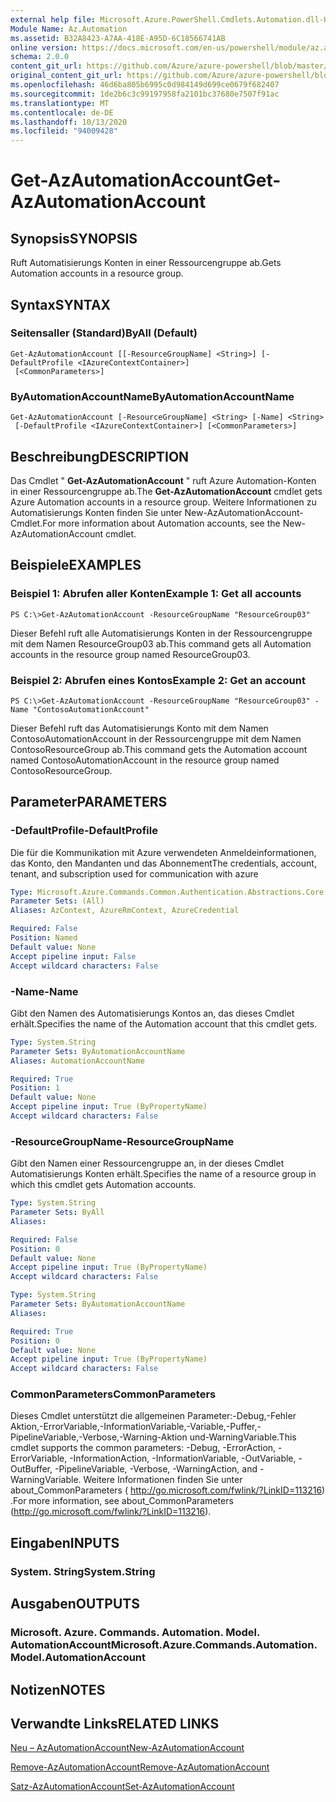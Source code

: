 ```yaml
---
external help file: Microsoft.Azure.PowerShell.Cmdlets.Automation.dll-Help.xml
Module Name: Az.Automation
ms.assetid: B32A8423-A7AA-418E-A95D-6C18566741AB
online version: https://docs.microsoft.com/en-us/powershell/module/az.automation/get-azautomationaccount
schema: 2.0.0
content_git_url: https://github.com/Azure/azure-powershell/blob/master/src/Automation/Automation/help/Get-AzAutomationAccount.md
original_content_git_url: https://github.com/Azure/azure-powershell/blob/master/src/Automation/Automation/help/Get-AzAutomationAccount.md
ms.openlocfilehash: 46d6ba805b6995c0d984149d699ce0679f682407
ms.sourcegitcommit: 1de2b6c3c99197958fa2101bc37680e7507f91ac
ms.translationtype: MT
ms.contentlocale: de-DE
ms.lasthandoff: 10/13/2020
ms.locfileid: "94009428"
---
```

# <span data-ttu-id="841d5-101">Get-AzAutomationAccount</span><span class="sxs-lookup"><span data-stu-id="841d5-101">Get-AzAutomationAccount</span></span>

## <span data-ttu-id="841d5-102">Synopsis</span><span class="sxs-lookup"><span data-stu-id="841d5-102">SYNOPSIS</span></span>
<span data-ttu-id="841d5-103">Ruft Automatisierungs Konten in einer Ressourcengruppe ab.</span><span class="sxs-lookup"><span data-stu-id="841d5-103">Gets Automation accounts in a resource group.</span></span>

## <span data-ttu-id="841d5-104">Syntax</span><span class="sxs-lookup"><span data-stu-id="841d5-104">SYNTAX</span></span>

### <span data-ttu-id="841d5-105">Seitensaller (Standard)</span><span class="sxs-lookup"><span data-stu-id="841d5-105">ByAll (Default)</span></span>
```
Get-AzAutomationAccount [[-ResourceGroupName] <String>] [-DefaultProfile <IAzureContextContainer>]
 [<CommonParameters>]
```

### <span data-ttu-id="841d5-106">ByAutomationAccountName</span><span class="sxs-lookup"><span data-stu-id="841d5-106">ByAutomationAccountName</span></span>
```
Get-AzAutomationAccount [-ResourceGroupName] <String> [-Name] <String>
 [-DefaultProfile <IAzureContextContainer>] [<CommonParameters>]
```

## <span data-ttu-id="841d5-107">Beschreibung</span><span class="sxs-lookup"><span data-stu-id="841d5-107">DESCRIPTION</span></span>
<span data-ttu-id="841d5-108">Das Cmdlet " **Get-AzAutomationAccount** " ruft Azure Automation-Konten in einer Ressourcengruppe ab.</span><span class="sxs-lookup"><span data-stu-id="841d5-108">The **Get-AzAutomationAccount** cmdlet gets Azure Automation accounts in a resource group.</span></span>
<span data-ttu-id="841d5-109">Weitere Informationen zu Automatisierungs Konten finden Sie unter New-AzAutomationAccount-Cmdlet.</span><span class="sxs-lookup"><span data-stu-id="841d5-109">For more information about Automation accounts, see the New-AzAutomationAccount cmdlet.</span></span>

## <span data-ttu-id="841d5-110">Beispiele</span><span class="sxs-lookup"><span data-stu-id="841d5-110">EXAMPLES</span></span>

### <span data-ttu-id="841d5-111">Beispiel 1: Abrufen aller Konten</span><span class="sxs-lookup"><span data-stu-id="841d5-111">Example 1: Get all accounts</span></span>
```
PS C:\>Get-AzAutomationAccount -ResourceGroupName "ResourceGroup03"
```

<span data-ttu-id="841d5-112">Dieser Befehl ruft alle Automatisierungs Konten in der Ressourcengruppe mit dem Namen ResourceGroup03 ab.</span><span class="sxs-lookup"><span data-stu-id="841d5-112">This command gets all Automation accounts in the resource group named ResourceGroup03.</span></span>

### <span data-ttu-id="841d5-113">Beispiel 2: Abrufen eines Kontos</span><span class="sxs-lookup"><span data-stu-id="841d5-113">Example 2: Get an account</span></span>
```
PS C:\>Get-AzAutomationAccount -ResourceGroupName "ResourceGroup03" -Name "ContosoAutomationAccount"
```

<span data-ttu-id="841d5-114">Dieser Befehl ruft das Automatisierungs Konto mit dem Namen ContosoAutomationAccount in der Ressourcengruppe mit dem Namen ContosoResourceGroup ab.</span><span class="sxs-lookup"><span data-stu-id="841d5-114">This command gets the Automation account named ContosoAutomationAccount in the resource group named ContosoResourceGroup.</span></span>

## <span data-ttu-id="841d5-115">Parameter</span><span class="sxs-lookup"><span data-stu-id="841d5-115">PARAMETERS</span></span>

### <span data-ttu-id="841d5-116">-DefaultProfile</span><span class="sxs-lookup"><span data-stu-id="841d5-116">-DefaultProfile</span></span>
<span data-ttu-id="841d5-117">Die für die Kommunikation mit Azure verwendeten Anmeldeinformationen, das Konto, den Mandanten und das Abonnement</span><span class="sxs-lookup"><span data-stu-id="841d5-117">The credentials, account, tenant, and subscription used for communication with azure</span></span>

```yaml
Type: Microsoft.Azure.Commands.Common.Authentication.Abstractions.Core.IAzureContextContainer
Parameter Sets: (All)
Aliases: AzContext, AzureRmContext, AzureCredential

Required: False
Position: Named
Default value: None
Accept pipeline input: False
Accept wildcard characters: False
```

### <span data-ttu-id="841d5-118">-Name</span><span class="sxs-lookup"><span data-stu-id="841d5-118">-Name</span></span>
<span data-ttu-id="841d5-119">Gibt den Namen des Automatisierungs Kontos an, das dieses Cmdlet erhält.</span><span class="sxs-lookup"><span data-stu-id="841d5-119">Specifies the name of the Automation account that this cmdlet gets.</span></span>

```yaml
Type: System.String
Parameter Sets: ByAutomationAccountName
Aliases: AutomationAccountName

Required: True
Position: 1
Default value: None
Accept pipeline input: True (ByPropertyName)
Accept wildcard characters: False
```

### <span data-ttu-id="841d5-120">-ResourceGroupName</span><span class="sxs-lookup"><span data-stu-id="841d5-120">-ResourceGroupName</span></span>
<span data-ttu-id="841d5-121">Gibt den Namen einer Ressourcengruppe an, in der dieses Cmdlet Automatisierungs Konten erhält.</span><span class="sxs-lookup"><span data-stu-id="841d5-121">Specifies the name of a resource group in which this cmdlet gets Automation accounts.</span></span>

```yaml
Type: System.String
Parameter Sets: ByAll
Aliases:

Required: False
Position: 0
Default value: None
Accept pipeline input: True (ByPropertyName)
Accept wildcard characters: False
```

```yaml
Type: System.String
Parameter Sets: ByAutomationAccountName
Aliases:

Required: True
Position: 0
Default value: None
Accept pipeline input: True (ByPropertyName)
Accept wildcard characters: False
```

### <span data-ttu-id="841d5-122">CommonParameters</span><span class="sxs-lookup"><span data-stu-id="841d5-122">CommonParameters</span></span>
<span data-ttu-id="841d5-123">Dieses Cmdlet unterstützt die allgemeinen Parameter:-Debug,-Fehler Aktion,-ErrorVariable,-InformationVariable,-Variable,-Puffer,-PipelineVariable,-Verbose,-Warning-Aktion und-WarningVariable.</span><span class="sxs-lookup"><span data-stu-id="841d5-123">This cmdlet supports the common parameters: -Debug, -ErrorAction, -ErrorVariable, -InformationAction, -InformationVariable, -OutVariable, -OutBuffer, -PipelineVariable, -Verbose, -WarningAction, and -WarningVariable.</span></span> <span data-ttu-id="841d5-124">Weitere Informationen finden Sie unter about_CommonParameters ( http://go.microsoft.com/fwlink/?LinkID=113216) .</span><span class="sxs-lookup"><span data-stu-id="841d5-124">For more information, see about_CommonParameters (http://go.microsoft.com/fwlink/?LinkID=113216).</span></span>

## <span data-ttu-id="841d5-125">Eingaben</span><span class="sxs-lookup"><span data-stu-id="841d5-125">INPUTS</span></span>

### <span data-ttu-id="841d5-126">System. String</span><span class="sxs-lookup"><span data-stu-id="841d5-126">System.String</span></span>

## <span data-ttu-id="841d5-127">Ausgaben</span><span class="sxs-lookup"><span data-stu-id="841d5-127">OUTPUTS</span></span>

### <span data-ttu-id="841d5-128">Microsoft. Azure. Commands. Automation. Model. AutomationAccount</span><span class="sxs-lookup"><span data-stu-id="841d5-128">Microsoft.Azure.Commands.Automation.Model.AutomationAccount</span></span>

## <span data-ttu-id="841d5-129">Notizen</span><span class="sxs-lookup"><span data-stu-id="841d5-129">NOTES</span></span>

## <span data-ttu-id="841d5-130">Verwandte Links</span><span class="sxs-lookup"><span data-stu-id="841d5-130">RELATED LINKS</span></span>

[<span data-ttu-id="841d5-131">Neu – AzAutomationAccount</span><span class="sxs-lookup"><span data-stu-id="841d5-131">New-AzAutomationAccount</span></span>](./New-AzAutomationAccount.md)

[<span data-ttu-id="841d5-132">Remove-AzAutomationAccount</span><span class="sxs-lookup"><span data-stu-id="841d5-132">Remove-AzAutomationAccount</span></span>](./Remove-AzAutomationAccount.md)

[<span data-ttu-id="841d5-133">Satz-AzAutomationAccount</span><span class="sxs-lookup"><span data-stu-id="841d5-133">Set-AzAutomationAccount</span></span>](./Set-AzAutomationAccount.md)


